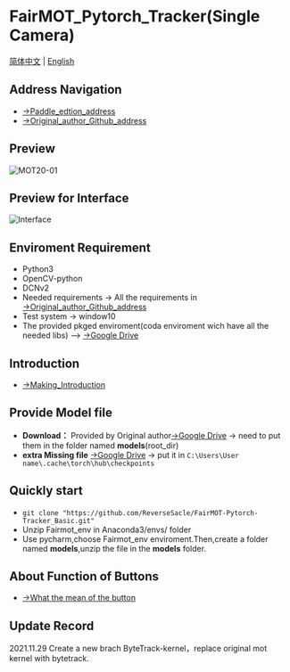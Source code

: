 **FairMOT_Pytorch_Tracker(Single Camera)**
===
[简体中文](https://github.com/ReverseSacle/FairMOT-Pytorch-Tracker_Basic/blob/main/README.md) | [English](https://github.com/ReverseSacle/FairMOT-Pytorch-Tracker_Basic/blob/main/README_en.md)

Address Navigation
---
+ [→Paddle_edtion_address](https://github.com/ReverseSacle/FairMOT-Paddle-Tracker_Basic)
+ [→Original_author_Github_address](https://github.com/ifzhang/FairMOT)

Preview
---
![MOT20-01](https://github.com/ReverseSacle/FairMOT_Paddle/blob/main/docs/MOT20-01.gif)

Preview for Interface
---
![Interface](https://user-images.githubusercontent.com/73418195/126273708-42a9aec3-a07f-4102-aaf2-3a6f5cadf2b5.png)



Enviroment Requirement
---
+ Python3
+ OpenCV-python
+ DCNv2
+ Needed requirements → All the requirements  in [→Original_author_Github_address](https://github.com/ifzhang/FairMOT)
+ Test system → window10
+ The provided pkged enviroment(coda enviroment wich have all the needed libs) --> [→Google Drive](https://drive.google.com/file/d/1xNADf_ARQnDhKNx1rEOHgXszG2lrSEet/view?usp=sharing)

Introduction
---
+ [→Making_Introduction](https://github.com/ReverseSacle/FairMOT_paddle/blob/main/docs/Making_Introduction_en.md)

Provide Model file
---
+ **Download：** Provided by Original author[→Google Drive](https://drive.google.com/file/d/1iqRQjsG9BawIl8SlFomMg5iwkb6nqSpi/view) → need to put them in  the folder named __models__(root_dir)
+ **extra Missing file** [→Google Drive](https://drive.google.com/file/d/1sZ0PHOtHkfAHpJ1Na4Ff0SD7NJktFKHq/view?usp=sharing) → put it in ```C:\Users\User name\.cache\torch\hub\checkpoints```


Quickly start
---
+ ```git clone "https://github.com/ReverseSacle/FairMOT-Pytorch-Tracker_Basic.git"```
+ Unzip Fairmot_env in Anaconda3/envs/ folder
+ Use pycharm,choose Fairmot_env enviroment.Then,create a folder named **models**,unzip the file in the __models__ folder.

About Function of Buttons
---
+ [→What the mean of the button](https://github.com/ReverseSacle/FairMOT-Paddle-Tracker_Basic/blob/main/docs/The_button_function_en.md)

Update Record
---
2021.11.29  Create a new brach ByteTrack-kernel，replace original mot kernel with bytetrack.
